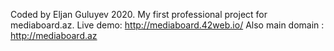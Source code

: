 Coded by Eljan Guluyev 2020.
My first professional project for mediaboard.az.
Live demo:
http://mediaboard.42web.io/
Also main domain : http://mediaboard.az
